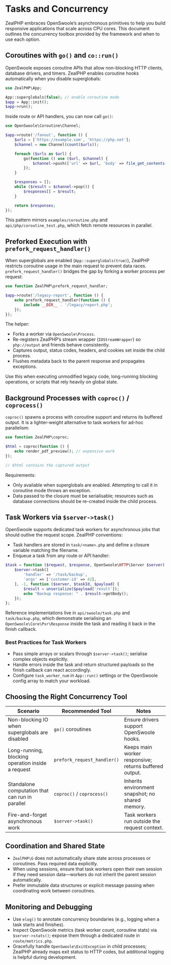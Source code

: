 # Tasks and Concurrency

ZealPHP embraces OpenSwoole’s asynchronous primitives to help you build responsive applications that scale across CPU cores. This document outlines the concurrency toolbox provided by the framework and when to use each option.

## Coroutines with `go()` and `co::run()`

OpenSwoole exposes coroutine APIs that allow non-blocking HTTP clients, database drivers, and timers. ZealPHP enables coroutine hooks automatically when you disable superglobals:

```php
use ZealPHP\App;

App::superglobals(false); // enable coroutine mode
$app = App::init();
$app->run();
```

Inside route or API handlers, you can now call `go()`:

```php
use OpenSwoole\Coroutine\Channel;

$app->route('/fanout', function () {
    $urls = ['https://example.com', 'https://php.net'];
    $channel = new Channel(count($urls));

    foreach ($urls as $url) {
        go(function () use ($url, $channel) {
            $channel->push(['url' => $url, 'body' => file_get_contents($url)]);
        });
    }

    $responses = [];
    while ($result = $channel->pop()) {
        $responses[] = $result;
    }

    return $responses;
});
```

This pattern mirrors `examples/coroutine.php` and `api/php/coroutine_test.php`, which fetch remote resources in parallel.

## Preforked Execution with `prefork_request_handler()`

When superglobals are enabled (`App::superglobals(true)`), ZealPHP restricts coroutine usage in the main request to prevent data races. `prefork_request_handler()` bridges the gap by forking a worker process per request:

```php
use function ZealPHP\prefork_request_handler;

$app->route('/legacy-report', function () {
    echo prefork_request_handler(function () {
        include __DIR__ . '/legacy/report.php';
    });
});
```

The helper:

- Forks a worker via `OpenSwoole\Process`.
- Re-registers ZealPHP’s stream wrapper (`IOStreamWrapper`) so `php://output` and friends behave consistently.
- Captures output, status codes, headers, and cookies set inside the child process.
- Flushes metadata back to the parent response and propagates exceptions.

Use this when executing unmodified legacy code, long-running blocking operations, or scripts that rely heavily on global state.

## Background Processes with `coproc()` / `coprocess()`

`coproc()` spawns a process with coroutine support and returns its buffered output. It is a lighter-weight alternative to task workers for ad-hoc parallelism:

```php
use function ZealPHP\coproc;

$html = coproc(function () {
    echo render_pdf_preview(); // expensive work
});

// $html contains the captured output
```

Requirements:

- Only available when superglobals are enabled. Attempting to call it in coroutine mode throws an exception.
- Data passed to the closure must be serialisable; resources such as database connections should be re-created inside the child process.

## Task Workers via `$server->task()`

OpenSwoole supports dedicated task workers for asynchronous jobs that should outlive the request scope. ZealPHP conventions:

- Task handlers are stored in `task/<name>.php` and define a closure variable matching the filename.
- Enqueue a task from any route or API handler:

```php
$task = function ($request, $response, OpenSwoole\HTTP\Server $server) {
    $server->task([
        'handler' => '/task/backup',
        'args' => ['customer-id' => 42],
    ], -1, function ($server, $taskId, $payload) {
        $result = unserialize($payload['result']);
        echo "Backup response: " . $result->getBody();
    });
};
```

Reference implementations live in `api/swoole/task.php` and `task/backup.php`, which demonstrate serialising an `OpenSwoole\Core\Psr\Response` inside the task and reading it back in the finish callback.

### Best Practices for Task Workers

- Pass simple arrays or scalars through `$server->task()`; serialise complex objects explicitly.
- Handle errors inside the task and return structured payloads so the finish callback can react accordingly.
- Configure `task_worker_num` in `App::run()` settings or the OpenSwoole config array to match your workload.

## Choosing the Right Concurrency Tool

| Scenario | Recommended Tool | Notes |
|----------|------------------|-------|
| Non-blocking IO when superglobals are disabled | `go()` coroutines | Ensure drivers support OpenSwoole hooks. |
| Long-running, blocking operation inside a request | `prefork_request_handler()` | Keeps main worker responsive; returns buffered output. |
| Standalone computation that can run in parallel | `coproc()` / `coprocess()` | Inherits environment snapshot; no shared memory. |
| Fire-and-forget asynchronous work | `$server->task()` | Task workers run outside the request context. |

## Coordination and Shared State

- `ZealPHP\G` does not automatically share state across processes or coroutines. Pass required data explicitly.
- When using sessions, ensure that task workers open their own session if they need session data—workers do not inherit the parent session automatically.
- Prefer immutable data structures or explicit message passing when coordinating work between coroutines.

## Monitoring and Debugging

- Use `elog()` to annotate concurrency boundaries (e.g., logging when a task starts and finishes).
- Inspect OpenSwoole metrics (task worker count, coroutine stats) via `$server->stats()`; expose them through a dedicated route in `route/metrics.php`.
- Gracefully handle `OpenSwoole\ExitException` in child processes; ZealPHP already maps exit status to HTTP codes, but additional logging is helpful during development.
